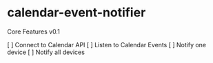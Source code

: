 # calendar-event-notifier

Core Features v0.1

[ ] Connect to Calendar API
[ ] Listen to Calendar Events
[ ] Notify one device
[ ] Notify all devices